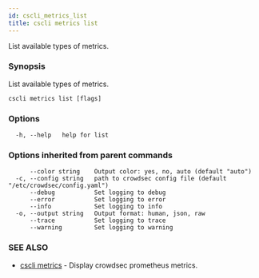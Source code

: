 ```yaml
---
id: cscli_metrics_list
title: cscli metrics list
---
```

List available types of metrics.

### Synopsis

List available types of metrics.

```
cscli metrics list [flags]
```

### Options

```
  -h, --help   help for list
```

### Options inherited from parent commands

```
      --color string    Output color: yes, no, auto (default "auto")
  -c, --config string   path to crowdsec config file (default "/etc/crowdsec/config.yaml")
      --debug           Set logging to debug
      --error           Set logging to error
      --info            Set logging to info
  -o, --output string   Output format: human, json, raw
      --trace           Set logging to trace
      --warning         Set logging to warning
```

### SEE ALSO

* [cscli metrics](/cscli/cscli_metrics.md)	 - Display crowdsec prometheus metrics.

